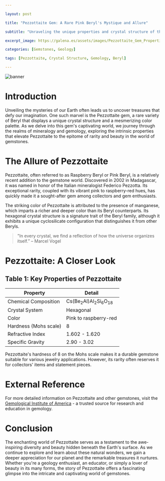 ```yaml
---

layout: post

title: "Pezzottaite Gem: A Rare Pink Beryl's Mystique and Allure"

subtitle: "Unraveling the unique properties and crystal structure of the rare gemstone Pezzottaite."

excerpt_image: https://galena.es/assets/images/Pezzottaite_Gem_Properties.png

categories: [Gemstones, Geology]

tags: [Pezzottaite, Crystal Structure, Gemology, Beryl]

---
```


![banner](https://galena.es/assets/images/Pezzottaite_Gem_Properties.png "Close-up image of a vibrant pink Pezzottaite gemstone, showcasing its unique crystal structure and luster, ideal for enthusiasts and educators in geology and mineralogy.")

# Introduction

Unveiling the mysteries of our Earth often leads us to uncover treasures that defy our imagination. One such marvel is the Pezzottaite gem, a rare variety of Beryl that displays a unique crystal structure and a mesmerizing color palette. As we delve into this gem's captivating world, we journey through the realms of mineralogy and gemology, exploring the intrinsic properties that elevate Pezzottaite to the epitome of rarity and beauty in the world of gemstones.

# The Allure of Pezzottaite 

Pezzottaite, often referred to as Raspberry Beryl or Pink Beryl, is a relatively recent addition to the gemstone world. Discovered in 2002 in Madagascar, it was named in honor of the Italian mineralogist Federico Pezzotta. Its exceptional rarity, coupled with its vibrant pink to raspberry-red hues, has quickly made it a sought-after gem among collectors and gem enthusiasts.

The striking color of Pezzottaite is attributed to the presence of manganese, which imparts a richer and deeper color than its Beryl counterparts. Its hexagonal crystal structure is a signature trait of the Beryl family, although it exhibits a unique cyclosilicate configuration that distinguishes it from other Beryls.

> "In every crystal, we find a reflection of how the universe organizes itself.” – Marcel Vogel

# Pezzottaite: A Closer Look

## Table 1: Key Properties of Pezzottaite

| Property | Detail |
|----------|--------|
| Chemical Composition | Cs(Be<sub>2</sub>Al)Al<sub>2</sub>Si<sub>6</sub>O<sub>18</sub> |
| Crystal System | Hexagonal |
| Color | Pink to raspberry-red |
| Hardness (Mohs scale) | 8 |
| Refractive Index | 1.602 - 1.620 |
| Specific Gravity | 2.90 - 3.02 |

Pezzottaite's hardness of 8 on the Mohs scale makes it a durable gemstone suitable for various jewelry applications. However, its rarity often reserves it for collectors' items and statement pieces.

# External Reference

For more detailed information on Pezzottaite and other gemstones, visit the [Gemological Institute of America](https://www.gia.edu/UK-EN/gem-encyclopedia) - a trusted source for research and education in gemology.

# Conclusion

The enchanting world of Pezzottaite serves as a testament to the awe-inspiring diversity and beauty hidden beneath the Earth's surface. As we continue to explore and learn about these natural wonders, we gain a deeper appreciation for our planet and the remarkable treasures it nurtures. Whether you're a geology enthusiast, an educator, or simply a lover of beauty in its many forms, the story of Pezzottaite offers a fascinating glimpse into the intricate and captivating world of gemstones.